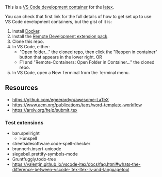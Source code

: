 This is a [VS Code development container](https://github.com/microsoft/vscode-dev-containers) for the [latex](https://www.latex-project.org/).

You can check that first link for the full details of how to get set up to use VS Code development containers, but the gist of it is:

1. Install [Docker](https://docs.docker.com/get-docker/).
2. Install the [Remote Development extension pack](https://marketplace.visualstudio.com/items?itemName=ms-vscode-remote.vscode-remote-extensionpack).
3. Clone this repo.
4. In VS Code, either:
   - "Open folder..." the cloned repo, then click the "Reopen in container" button that appears in the lower right.
     OR
   - F1 and "Remote-Containers: Open Folder in Container..." the cloned repo.
5. In VS Code, open a New Terminal from the Terminal menu.

## Resources

- https://github.com/egeerardyn/awesome-LaTeX
- https://www.acm.org/publications/taps/word-template-workflow
- https://arxiv.org/help/submit_tex

### Test extensions

- ban.spellright
  - Hunspell
- streetsidesoftware.code-spell-checker
- brunnerh.insert-unicode
- siegebell.prettify-symbols-mode
- Gruntfuggly.todo-tree
- https://valentjn.github.io/vscode-ltex/docs/faq.html#whats-the-difference-between-vscode-ltex-ltex-ls-and-languagetool
